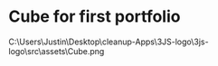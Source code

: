 # Cube for first portfolio

C:\Users\Justin\Desktop\cleanup-Apps\3JS-logo\3js-logo\src\assets\Cube.png
